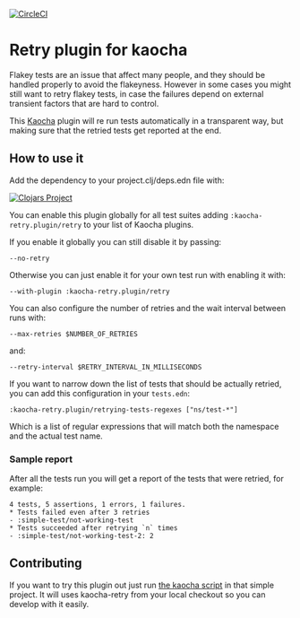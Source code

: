 [![CircleCI](https://circleci.com/gh/AndreaCrotti/kaocha-retry/tree/main.svg?style=svg)](https://circleci.com/gh/AndreaCrotti/kaocha-retry/tree/main)

# Retry plugin for kaocha

Flakey tests are an issue that affect many people, and they should be
handled properly to avoid the flakeyness.
However in some cases you might still want to retry flakey tests, in case
the failures depend on external transient factors that are hard to control.

This [Kaocha](https://github.com/lambdaisland/kaocha) plugin will
re run tests automatically in a transparent way, but making sure that the
retried tests get reported at the end.

## How to use it

Add the dependency to your project.clj/deps.edn file with:

[![Clojars Project](https://img.shields.io/clojars/v/kaocha-retry.svg)](https://clojars.org/kaocha-retry)

You can enable this plugin globally for all test suites adding `:kaocha-retry.plugin/retry` to your list of Kaocha plugins.

If you enable it globally you can still disable it by passing:

    --no-retry

Otherwise you can just enable it for your own test run with enabling it with:

    --with-plugin :kaocha-retry.plugin/retry

You can also configure the number of retries and the wait interval between runs with:

    --max-retries $NUMBER_OF_RETRIES

and:

    --retry-interval $RETRY_INTERVAL_IN_MILLISECONDS

If you want to narrow down the list of tests that should be actually retried, you can add this configuration in your `tests.edn`:

    :kaocha-retry.plugin/retrying-tests-regexes ["ns/test-*"]

Which is a list of regular expressions that will match both the namespace and the actual test name.

### Sample report

After all the tests run you will get a report of the tests that were retried, for example:

    4 tests, 5 assertions, 1 errors, 1 failures.
    * Tests failed even after 3 retries
    - :simple-test/not-working-test
    * Tests succeeded after retrying `n` times
    - :simple-test/not-working-test-2: 2

## Contributing

If you want to try this plugin out just run [the kaocha script](./simple-testing/kaocha)
in that simple project.
It will uses kaocha-retry from your local checkout so you can develop with it easily.
